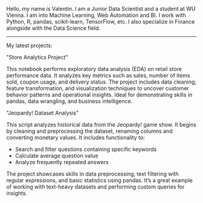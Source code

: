 Hello, my name is Valentin. I am a Junior Data Scientist and a student at WU Vienna. I am into Machine Learning, Web Automation and BI. I work with Python, R, pandas, scikit-learn, TensorFlow, etc. I also specialize in Finance alongside with the Data Science field.
*******************
My latest projects:

"Store Analytics Project"

This notebook performs exploratory data analysis (EDA) on retail store performance data. It analyzes key metrics such as sales, number of items sold, coupon usage, and delivery status. The project includes data cleaning, feature transformation, and visualization techniques to uncover customer behavior patterns and operational insights. Ideal for demonstrating skills in pandas, data wrangling, and business intelligence.

"Jeopardy! Dataset Analysis"

This script analyzes historical data from the Jeopardy! game show. It begins by cleaning and preprocessing the dataset, renaming columns and converting monetary values. It includes functionality to:

- Search and filter questions containing specific keywords
- Calculate average question value
- Analyze frequently repeated answers

The project showcases skills in data preprocessing, text filtering with regular expressions, and basic statistics using pandas. It’s a great example of working with text-heavy datasets and performing custom queries for insights.
